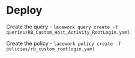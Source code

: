 # Deploy

Create the query - `lacework query create -f queries/RB_Custom_Host_Activity_RootLogin.yaml`

Create the policy - `lacework policy create -f policies/rb_custom_rootlogin.yaml`